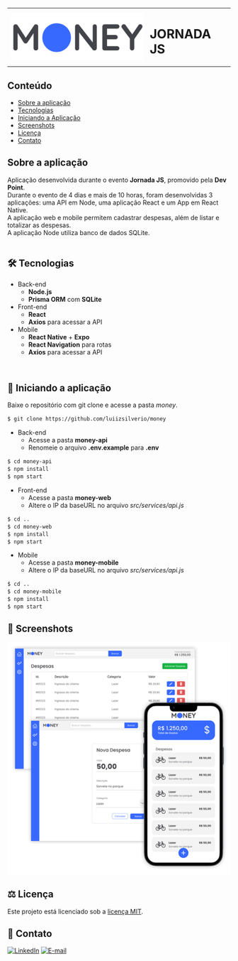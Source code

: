 <table>
  <tr>
    <td><img src="https://github.com/luiizsilverio/money/blob/main/money-web/src/assets/logo.png" /></td>
    <td><h1>JORNADA JS</h1></td>
  </tr>
</table>

## Conteúdo
* [Sobre a aplicação](#sobre-a-aplicação)
* [Tecnologias](#hammer_and_wrench-tecnologias)
* [Iniciando a Aplicação](#car-Iniciando-a-aplicação)
* [Screenshots](#camera_flash-screenshots)
* [Licença](#balance_scale-licença)
* [Contato](#email-contato)

## Sobre a aplicação
Aplicação desenvolvida durante o evento __Jornada JS__, promovido pela __Dev Point__.<br />
Durante o evento de 4 dias e mais de 10 horas, foram desenvolvidas 3 aplicações: uma API em Node, uma aplicação React e um App em React Native. <br />
A aplicação web e mobile permitem cadastrar despesas, além de listar e totalizar as despesas.<br />
A aplicação Node utiliza banco de dados SQLite.<br />
<br />

## :hammer_and_wrench: Tecnologias
* Back-end
  * __Node.js__
  * __Prisma ORM__ com __SQLite__
* Front-end
  * __React__
  * __Axios__ para acessar a API
* Mobile
  * __React Native__ + __Expo__
  * __React Navigation__ para rotas
  * __Axios__ para acessar a API
<br />

## :car: Iniciando a aplicação
Baixe o repositório com git clone e acesse a pasta _money_.
```bash
$ git clone https://github.com/luiizsilverio/money
```
* Back-end
  * Acesse a pasta __money-api__
  * Renomeie o arquivo __.env.example__ para __.env__
```bash
$ cd money-api
$ npm install
$ npm start
```
* Front-end
  * Acesse a pasta __money-web__
  * Altere o IP da baseURL no arquivo _src/services/api.js_
```bash
$ cd ..
$ cd money-web
$ npm install
$ npm start
```
* Mobile
  * Acesse a pasta __money-mobile__
  * Altere o IP da baseURL no arquivo _src/services/api.js_
```bash
$ cd ..
$ cd money-mobile
$ npm install
$ npm start
```


## :camera_flash: Screenshots
![](https://github.com/luiizsilverio/money/blob/main/money-web/src/assets/banner-telas.png)

## :balance_scale: Licença
Este projeto está licenciado sob a [licença MIT](LICENSE).

## :email: Contato

[![LinkedIn](https://img.shields.io/badge/LinkedIn-0077B5?style=for-the-badge&logo=linkedin&logoColor=white)](https://www.linkedin.com/in/luiz-s-de-oliveira-6b6067210)
[![E-mail](https://img.shields.io/badge/Gmail-D14836?style=for-the-badge&logo=gmail&logoColor=white)](mailto:luiiz.silverio@gmail.com)
